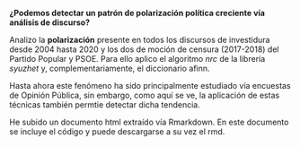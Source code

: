 **¿Podemos detectar un patrón de polarización política creciente vía análisis de discurso?**

Analizo la **polarización** presente en todos los discursos de investidura desde 2004 hasta 2020 y los dos de moción de censura (2017-2018) del Partido Popular y PSOE. Para ello aplico el algoritmo *nrc* de la librería *syuzhet* y, complementariamente, el diccionario afinn. 

Hasta ahora este fenómeno ha sido principalmente estudiado vía encuestas de Opinión Pública, sin embargo, como aquí se ve, la aplicación de estas técnicas también permtie detectar dicha tendencia. 

He subido un documento html extraído vía Rmarkdown. En este documento se incluye el código y puede descargarse a su vez el rmd.
